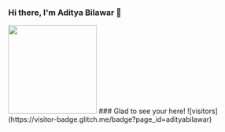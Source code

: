 ### Hi there, I'm Aditya Bilawar 👋
<img height="180em" src="https://github-readme-stats.vercel.app/api?username=adityabilawar&show_icons=true&hide_border=true&&count_private=true&include_all_commits=true" />
### Glad to see your here! ![visitors](https://visitor-badge.glitch.me/badge?page_id=adityabilawar)
